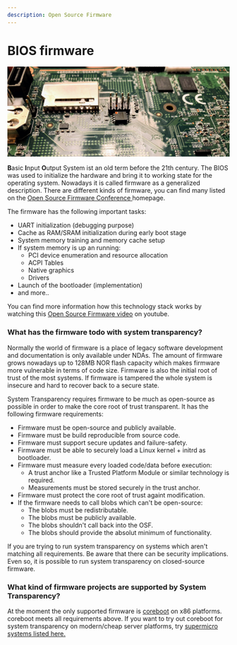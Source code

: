 ```yaml
---
description: Open Source Firmware
---
```


# BIOS firmware

![SPI NOR flash with BIOS firmware](../../.gitbook/assets/img_0655.jpg)

**B**asic **I**nput **O**utput System ist an old term before the 21th century. The BIOS was used to initialize the hardware and bring it to working state for the operating system. Nowadays it is called firmware as a generalized description. There are different kinds of firmware, you can find many listed on the [Open Source Firmware Conference ](https://www.osfc.io)homepage.

The firmware has the following important tasks:

* UART initialization \(debugging purpose\)
* Cache as RAM/SRAM initialization during early boot stage
* System memory training and memory cache setup
* If system memory is up an running:
  * PCI device enumeration and resource allocation
  * ACPI Tables
  * Native graphics
  * Drivers
* Launch of the bootloader \(implementation\)
* and more..

You can find more information how this technology stack works by watching this [Open Source Firmware video](https://www.youtube.com/watch?v=xfqKm190dbU) on youtube.

### What has the firmware todo with system transparency?

Normally the world of firmware is a place of legacy software development and documentation is only available under NDAs. The amount of firmware grows nowadays up to 128MB NOR flash capacity which makes firmware more vulnerable in terms of code size. Firmware is also the initial root of trust of the most systems. If firmware is tampered the whole system is insecure and hard to recover back to a secure state.

System Transparency requires firmware to be much as open-source as possible in order to make the core root of trust transparent. It has the following firmware requirements:

* Firmware must be open-source and publicly available.
* Firmware must be build reproducible from source code.
* Firmware must support secure updates and failure-safety.
* Firmware must be able to securely load a Linux kernel + initrd as bootloader.
* Firmware must measure every loaded code/data before execution:
  * A trust anchor like a Trusted Platform Module or similar technology is required.
  * Measurements must be stored securely in the trust anchor.
* Firmware must protect the core root of trust againt modification.
* If the firmware needs to call blobs which can't be open-source:
  * The blobs must be redistributable.
  * The blobs must be publicly available.
  * The blobs shouldn't call back into the OSF.
  * The blobs should provide the absolut minimum of functionality.

If you are trying to run system transparency on systems which aren't matching all requirements. Be aware that there can be security implications. Even so, it is possible to run system transparency on closed-source firmware.

### What kind of firmware projects are supported by System Transparency?

At the moment the only supported firmware is [coreboot](https://www.coreboot.org) on x86 platforms. coreboot meets all requirements above. If you want to try out coreboot for system transparency on modern/cheap server platforms, try [supermicro systems listed here.](https://doc.coreboot.org/mainboard/supermicro/x11-lga1151-series/x11-lga1151-series.html)



